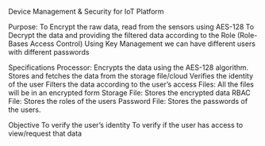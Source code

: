 Device Management & Security for IoT Platform

Purpose:
  To Encrypt the raw data, read from the sensors using AES-128
  To Decrypt the data and providing the filtered data according to the Role (Role-Bases Access Control)
  Using Key Management we can have different users with different passwords

Specifications
Processor:
  Encrypts the data using the AES-128 algorithm.
  Stores and fetches the data from the storage file/cloud
  Verifies the identity of the user
  Filters the data according to the user’s access
Files: All the files will be in an encrypted form
  Storage File: Stores the encrypted data
  RBAC File: Stores the roles of the users
  Password File: Stores the passwords of the users.

Objective
  To verify the user’s identity
  To verify if the user has access to view/request that data
